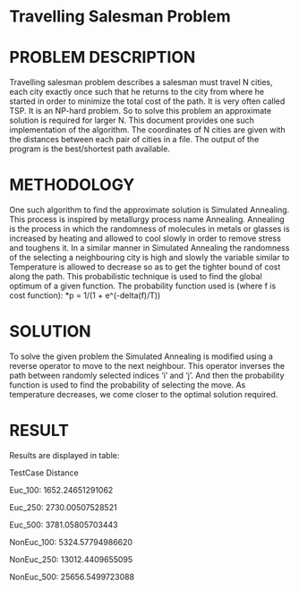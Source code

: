 # Travelling Salesman Problem
# PROBLEM DESCRIPTION
Travelling salesman problem describes a salesman must travel N cities, each city exactly once such that he returns to the city from where he started in order to minimize the total cost of the path. It is very often called TSP. It is an NP-hard problem. So to solve this problem an approximate solution is required for larger N. This document provides one such implementation of the algorithm. The coordinates of N cities are given with the distances between each pair of cities in a file. The output of the program is the best/shortest path available.

# METHODOLOGY
One such algorithm to find the approximate solution is Simulated Annealing. This process is inspired by metallurgy process name Annealing. Annealing is the process in which the randomness of molecules in metals or glasses is increased by heating and allowed to cool slowly in order to remove stress and toughens it. In a similar manner in Simulated Annealing the randomness of the selecting a neighbouring city is high and slowly the variable similar to Temperature is allowed to decrease so as to get the tighter bound of cost along the path. This probabilistic technique is used to find the global optimum of a given function. The probability function used is (where f is cost function):      *p = 1/(1 + e^(-delta(f)/T))
          
# SOLUTION
To solve the given problem the Simulated Annealing is modified using a reverse operator to move to the next neighbour. This operator inverses the path between randomly selected indices ‘i’ and ‘j’. And then the probability function is used to find the probability of selecting the move. As temperature decreases, we come closer to the optimal solution required.

# RESULT
Results are displayed in table:

TestCase                   Distance

Euc_100:                    1652.24651291062

Euc_250:                    2730.00507528521

Euc_500:                    3781.05805703443

NonEuc_100:                 5324.57794986620

NonEuc_250:                 13012.4409655095

NonEuc_500:                 25656.5499723088
